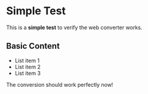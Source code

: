 # Simple Test

This is a **simple test** to verify the web converter works.

## Basic Content

- List item 1
- List item 2
- List item 3

The conversion should work perfectly now!
